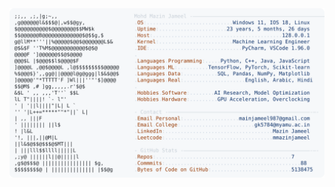 <picture>
  <source srcset="https://raw.githubusercontent.com/mmazinjameel/mmazinjameel/main/dark_mode.svg?v=1746101919" media="(prefers-color-scheme: dark)">
  <img src="https://raw.githubusercontent.com/mmazinjameel/mmazinjameel/main/light_mode.svg?v=1746101919">
</picture>
